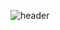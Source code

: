 
![header](https://capsule-render.vercel.app/api?type=venom&color=gradient&height=150&section=header&text=지원&fontColor=ffffff&fontSize=70&animation=fadeIn&fontAlignY=55)


